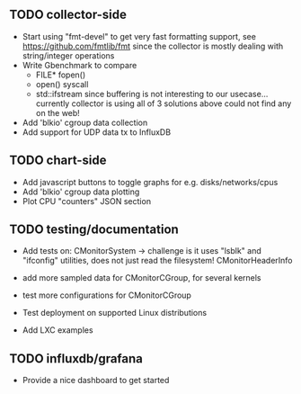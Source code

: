 ## TODO collector-side

- Start using "fmt-devel" to get very fast formatting support, see https://github.com/fmtlib/fmt
  since the collector is mostly dealing with string/integer operations
- Write Gbenchmark to compare 
   * FILE* fopen() 
   * open() syscall
   * std::ifstream
  since buffering is not interesting to our usecase... currently collector is using all of 3 solutions above
  could not find any on the web!
- Add 'blkio' cgroup data collection
- Add support for UDP data tx to InfluxDB

## TODO chart-side

- Add javascript buttons to toggle graphs for e.g. disks/networks/cpus
- Add 'blkio' cgroup data plotting
- Plot CPU "counters" JSON section

## TODO testing/documentation

- Add tests on:
   CMonitorSystem
   -> challenge is it uses "lsblk" and "ifconfig" utilities, does not just read the filesystem!
   CMonitorHeaderInfo

- add more sampled data for CMonitorCGroup, for several kernels
- test more configurations for CMonitorCGroup
- Test deployment on supported Linux distributions
- Add LXC examples

## TODO influxdb/grafana

- Provide a nice dashboard to get started
